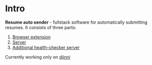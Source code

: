 # Intro

**Resume auto sender** - fullstack software for automatically submitting resumes. It consists of three parts:

1. [Browser extension](https://github.com/Anton278/Resume-auto-sender_browser-extension)
2. [Server](https://github.com/Anton278/Resume-auto-sender_server)
3. [Additional health-checker server](https://github.com/Anton278/Resume-auto-sender_health-check-server)

Currently working only on [djinni](https://djinni.co/my/dashboard/)
